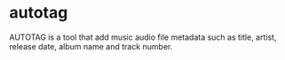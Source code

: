 # autotag
AUTOTAG is a tool that  add music audio file metadata such as title, artist, release date, album name and track number. 
